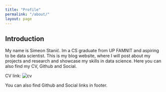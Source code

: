 ```yaml
---
title: "Profile"
permalink: "/about/"
layout: page
---
```


## Introduction

My name is Simeon Stanić. Im a CS graduate from UP FAMNIT and aspiring to be data scientist. This is my blog website, where I will post about my projects and research and showcase my skills in data science. Here you can also find my CV, Github and Social.

CV link: ![cv](https://github.com/SimkeSt/CV)



You can also find Github and Social links in footer.